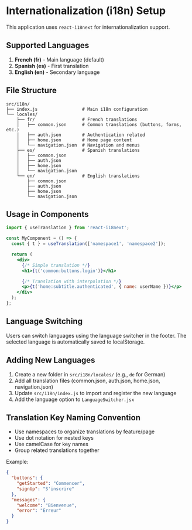 # Internationalization (i18n) Setup

This application uses `react-i18next` for internationalization support.

## Supported Languages

1. **French (fr)** - Main language (default)
2. **Spanish (es)** - First translation
3. **English (en)** - Secondary language

## File Structure

```
src/i18n/
├── index.js                 # Main i18n configuration
└── locales/
    ├── fr/                  # French translations
    │   ├── common.json      # Common translations (buttons, forms, etc.)
    │   ├── auth.json        # Authentication related
    │   ├── home.json        # Home page content
    │   └── navigation.json  # Navigation and menus
    ├── es/                  # Spanish translations
    │   ├── common.json
    │   ├── auth.json
    │   ├── home.json
    │   └── navigation.json
    └── en/                  # English translations
        ├── common.json
        ├── auth.json
        ├── home.json
        └── navigation.json
```

## Usage in Components

```jsx
import { useTranslation } from 'react-i18next';

const MyComponent = () => {
  const { t } = useTranslation(['namespace1', 'namespace2']);

  return (
    <div>
      {/* Simple translation */}
      <h1>{t('common:buttons.login')}</h1>

      {/* Translation with interpolation */}
      <p>{t('home:subtitle.authenticated', { name: userName })}</p>
    </div>
  );
};
```

## Language Switching

Users can switch languages using the language switcher in the footer. The selected language is automatically saved to localStorage.

## Adding New Languages

1. Create a new folder in `src/i18n/locales/` (e.g., `de` for German)
2. Add all translation files (common.json, auth.json, home.json, navigation.json)
3. Update `src/i18n/index.js` to import and register the new language
4. Add the language option to `LanguageSwitcher.jsx`

## Translation Key Naming Convention

- Use namespaces to organize translations by feature/page
- Use dot notation for nested keys
- Use camelCase for key names
- Group related translations together

Example:
```json
{
  "buttons": {
    "getStarted": "Commencer",
    "signUp": "S'inscrire"
  },
  "messages": {
    "welcome": "Bienvenue",
    "error": "Erreur"
  }
}
```

